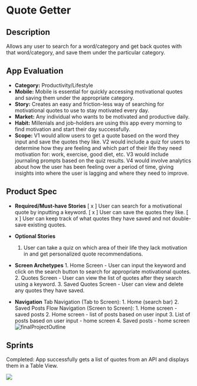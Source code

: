 Quote Getter
===

## Description
Allows any user to search for a word/category and get back quotes with that word/category, and save them under the particular category.

## App Evaluation
  - **Category:** Productivity/Lifestyle
   - **Mobile:** Mobile is essential for quickly accessing motivational quotes and saving them under the appropriate category.
   - **Story:** Creates an easy and friction-less way of searching for motivational quotes to use to stay motivated every day.
   - **Market:** Any individual who wants to be motivated and productive daily. 
   - **Habit:** Millenials and job-holders are using this app every morning to find motivation and start their day successfully.
   - **Scope:** V1 would allow users to get a quote based on the word they input and save the quotes they like. V2 would include a quiz for users to determine how they are feeling and which part of their life they need motivation for: work, exercise, good diet, etc. V3 would include journaling prompts based on the quiz results. V4 would involve analytics about how the user has been feeling over a period of time, giving insights into where the user is lagging and where they need to improve.


## Product Spec
- **Required/Must-have Stories** 
  [ x ] User can search for a motivational quote by inputting a keyword.
  [ x ] User can save the quotes they like.
  [ x ] User can keep track of what quotes they have saved and not double-save existing quotes.

- **Optional Stories** 
  1. User can take a quiz on which area of their life they lack motivation in and get personalized quote recommendations.

- **Screen Archetypes** 
      1. Home Screen - User can input the keyword and click on the search button to search for appropriate motivational quotes.
      2. Quotes Screen - User can view the list of quotes after they search using a keyword.
      3. Saved Quotes Screen - User can view and delete any quotes they have saved.
- **Navigation**
    Tab Navigation (Tab to Screen):
        1. Home (search bar)
        2. Saved Posts
    Flow Navigation (Screen to Screen):
         1. Home screen - saved posts
         2. Home screen - list of posts based on user input
         3. List of posts based on user input - home screen
         4. Saved posts - home screen 
![finalProjectOutline](https://github.com/one-piece-finder1/FinalProject/assets/151676614/dfd60e99-5f14-4a0d-9e58-aa500337fbc9)

## Sprints
Completed:
App successfully gets a list of quotes from an API and displays them in a Table View.

<div>
    <a href="https://www.loom.com/share/47b88311290a4cd4824e3b708e02a233">
    </a>
    <a href="https://www.loom.com/share/47b88311290a4cd4824e3b708e02a233">
      <img style="max-width:300px;" src="https://cdn.loom.com/sessions/thumbnails/47b88311290a4cd4824e3b708e02a233-with-play.gif">
    </a>
</div>

